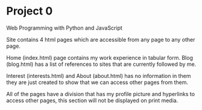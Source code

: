 # Project 0

Web Programming with Python and JavaScript

Site contains 4 html pages which are accessible from any page to any other page.

Home (index.html) page contains my work experience in tabular form.
Blog (blog.html) has a list of references to sites that are currently followed by me.

Interest (interests.html) and About (about.html) has no information in them they are just created to show that we can access other pages from them.

All of the pages have a division that has my profile picture and hyperlinks to access other pages, this section will not be displayed on print media.

